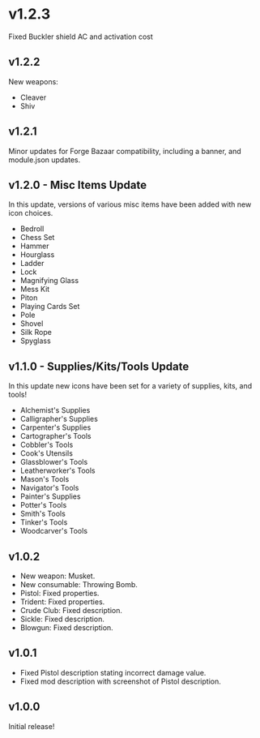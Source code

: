 # v1.2.3

Fixed Buckler shield AC and activation cost

## v1.2.2

New weapons:

- Cleaver
- Shiv

## v1.2.1

Minor updates for Forge Bazaar compatibility, including a banner, and module.json updates.

## v1.2.0 - Misc Items Update

In this update, versions of various misc items have been added with new icon choices.

- Bedroll
- Chess Set
- Hammer
- Hourglass
- Ladder
- Lock
- Magnifying Glass
- Mess Kit
- Piton
- Playing Cards Set
- Pole
- Shovel
- Silk Rope
- Spyglass

## v1.1.0 - Supplies/Kits/Tools Update

In this update new icons have been set for a variety of supplies, kits, and tools!

- Alchemist's Supplies
- Calligrapher's Supplies
- Carpenter's Supplies
- Cartographer's Tools
- Cobbler's Tools
- Cook's Utensils
- Glassblower's Tools
- Leatherworker's Tools
- Mason's Tools
- Navigator's Tools
- Painter's Supplies
- Potter's Tools
- Smith's Tools
- Tinker's Tools
- Woodcarver's Tools

## v1.0.2

- New weapon: Musket.
- New consumable: Throwing Bomb.
- Pistol: Fixed properties.
- Trident: Fixed properties.
- Crude Club: Fixed description.
- Sickle: Fixed description.
- Blowgun: Fixed description.

## v1.0.1

- Fixed Pistol description stating incorrect damage value.
- Fixed mod description with screenshot of Pistol description.

## v1.0.0

Initial release!
